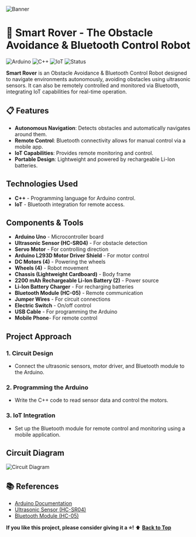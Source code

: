 ![Banner](./assets/banner.png)

# 🤖 Smart Rover - The Obstacle Avoidance & Bluetooth Control Robot

![Arduino](https://img.shields.io/badge/Arduino-UNO-blue?logo=arduino)
![C++](https://img.shields.io/badge/Code-C%2B%2B-orange?logo=cplusplus)
![IoT](https://img.shields.io/badge/IoT-Integration-green)
![Status](https://img.shields.io/badge/Status-Active-brightgreen)

**Smart Rover** is an Obstacle Avoidance & Bluetooth Control Robot designed to navigate environments autonomously, avoiding obstacles using ultrasonic sensors. It can also be remotely controlled and monitored via Bluetooth, integrating IoT capabilities for real-time operation.

## 📋 Features

-  **Autonomous Navigation**: Detects obstacles and automatically navigates around them.
-  **Remote Control**: Bluetooth connectivity allows for manual control via a mobile app.
-  **IoT Capabilities**: Provides remote monitoring and control.
-  **Portable Design**: Lightweight and powered by rechargeable Li-Ion batteries.

## Technologies Used

- **C++** - Programming language for Arduino control.
- **IoT** - Bluetooth integration for remote access.

## Components & Tools

- **Arduino Uno** - Microcontroller board
- **Ultrasonic Sensor (HC-SR04)** - For obstacle detection
- **Servo Motor** - For controlling direction
- **Arduino L293D Motor Driver Shield** - For motor control
- **DC Motors (4)** - Powering the wheels
- **Wheels (4)** - Robot movement
- **Chassis (Lightweight Cardboard)** - Body frame
- **2200 mAh Rechargeable Li-Ion Battery (2)** - Power source
- **Li-Ion Battery Charger** - For recharging batteries
- **Bluetooth Module (HC-05)** - Remote communication
- **Jumper Wires** - For circuit connections
- **Electric Switch** - On/off control
- **USB Cable** - For programming the Arduino
- **Mobile Phone**- For remote control

## Project Approach

### 1. Circuit Design

- Connect the ultrasonic sensors, motor driver, and Bluetooth module to the Arduino.

### 2. Programming the Arduino

- Write the C++ code to read sensor data and control the motors.

### 3. IoT Integration

- Set up the Bluetooth module for remote control and monitoring using a mobile application.

##  Circuit Diagram

![Circuit Diagram](https://github.com/user-attachments/assets/52c32b45-92f3-4104-a6d7-a31a3690595d)

## 📚 References

- [Arduino Documentation](https://www.arduino.cc/en/Guide/HomePage)
- [Ultrasonic Sensor (HC-SR04)](https://components101.com/sensors/ultrasonic-sensor-working)
- [Bluetooth Module (HC-05)](https://components101.com/wireless/hc-05-bluetooth-module)

**If you like this project, please consider giving it a ⭐!**
⬆️ **[Back to Top](./assets/banner.png)**





